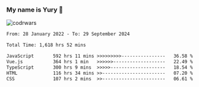 ### My name is Yury 👋 
![codrwars](https://www.codewars.com/users/litury/badges/micro) 


<!--START_SECTION:waka-->

```txt
From: 28 January 2022 - To: 29 September 2024

Total Time: 1,618 hrs 52 mins

JavaScript       592 hrs 11 mins >>>>>>>>>----------------   36.58 %
Vue.js           364 hrs 1 min   >>>>>>-------------------   22.49 %
TypeScript       300 hrs 9 mins  >>>>>--------------------   18.54 %
HTML             116 hrs 34 mins >>-----------------------   07.20 %
CSS              107 hrs 2 mins  >>-----------------------   06.61 %
```

<!--END_SECTION:waka-->

